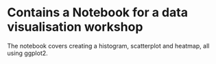 # Contains a Notebook for a data visualisation workshop
The notebook covers creating a histogram, scatterplot and heatmap, all using ggplot2.
